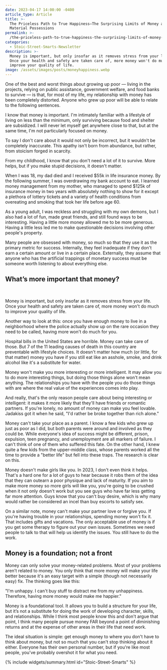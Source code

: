 ```yaml
---
date: 2023-04-17 14:00:00 -0400
article_type: Article
title: >-
  The Priceless Path to True Happiness—The Surprising Limits of Money and
  Material Possessions
permalink: >-
  /the-priceless-path-to-true-happiness-the-surprising-limits-of-money-and-material-possessions/
categories:
  - Stoic-Street-Smarts-Newsletter
description: >-
  ​Money is important, but only insofar as it removes stress from your life.
  Once your health and safety are taken care of, more money won't do much to
  improve your quality of life.
image: /assets/images/posts/moneyhappiness.webp
---
```

One of the best and worst things about growing up poor — living in the projects, relying on public assistance, government welfare, and food banks to survive — is that, for most of my life, my relationship with money has been completely distorted. Anyone who grew up poor will be able to relate to the following sentences.

I know that money is important. I'm intimately familiar with a lifestyle of living on less than the minimum, only surviving because food and shelter are subsidized. I will never let myself get anywhere close to that, but at the same time, I'm not particularly focused on money.

To say I don't care about it would not only be incorrect, but it wouldn't be completely inaccurate. This apathy isn't born from abundance, but rather, from stoicism forged in scarcity.

From my childhood, I know that you don't need a lot of it to survive. More helps, but if you make stupid decisions, it doesn't matter.

When I was 18, my dad died and I received $55k in life insurance money. By the following summer, I was overdrawing my bank account to eat. I learned money management from my mother, who managed to spend $125k of insurance money in two years with absolutely nothing to show for it except a plethora of lottery tickets and a variety of health conditions from overeating and smoking that took her life before age 60.

As a young adult, I was reckless and struggling with my own demons, but I also had a lot of fun, made great friends, and still found ways to be interesting. Having a little more money allowed me to be more generous. Having a little less led me to make questionable decisions involving other people's property.

Many people are obsessed with money, so much so that they use it as the primary metric for success. Internally, they feel inadequate if they don't earn a certain amount or live in a certain place. Externally, they assume that anyone who has the artificial trappings of monetary success must be someone worth listening to about everything else.

## What’s more important that money?

​

​Money is important, but only insofar as it removes stress from your life. Once your health and safety are taken care of, more money won't do much to improve your quality of life.

Another way to look at this: once you have enough money to live in a neighborhood where the police actually show up on the rare occasion they need to be called, having more won't do much for you.

Hospital bills in the United States are horrible. Money can take care of those. But 7 of the 11 leading causes of death in this country are preventable with lifestyle choices. It doesn't matter how much (or little, for that matter) money you have if you still eat like an asshole, smoke, and drink alcohol like it's a substitute for water.

Money won't make you more interesting or more intelligent. It may allow you to do more interesting things, but doing those things alone won't mean anything. The relationships you have with the people you do those things with are where the real value of the experiences comes into play.

And really, that's the only reason people care about being interesting or intelligent: it makes it more likely that they'll have friends or romantic partners. If you're lonely, no amount of money can make you feel lovable. Jadakiss got it when he said, "I'd rather be broke together than rich alone."

Money can't take your place as a parent. I know a few kids who grew up just as poor as I did, but both parents were around and involved as they could be. While everyone's idea of success might be different, prison, expulsion, teen pregnancy, and unemployment are all markers of failure. I can't think of one of them who suffered this fate. On the other hand, I knew quite a few kids from the upper-middle class, whose parents worked all the time to provide a "better life" but fell into these traps. The research is clear on this.

Money doesn't make girls like you. In 2023, I don't even think it helps. That's a hard one for a lot of guys to hear because it robs them of the idea that they can outearn a poor physique and lack of maturity. If you aim to make more money so more girls will like you, you're going to be crushed when it not only doesn't work but you see guys who have far less getting far more attention. Guys know that you can't buy desire, which is why many would rather be considered an incel than buy escorts to satisfy sex.

On a similar note, money can't make your partner love or forgive you. If you're having trouble in your relationships, spending money won't fix it. That includes gifts and vacations. The only acceptable use of money is if you get some therapy to figure out your own issues. Sometimes we need people to talk to that will help us identify the issues. You still have to do the work.

## Money is a foundation; not a front

​Money can only solve your money-related problems. Most of your problems aren’t related to money. You only think that more money will make your life better because it's an easy target with a simple (though not necessarily easy) fix. The thinking goes like this:

"I'm unhappy. I can't buy stuff to distract me from my unhappiness. Therefore, having more money would make me happier."

Money is a foundational tool. It allows you to build a structure for your life, but it’s not a substitute for doing the work of developing character, skills, and relationships. While I think most people know this and don't argue that point, I think many people pursue money FAR beyond a point of diminishing returns and at the expense of other areas in their life that need work.

The ideal situation is simple: get enough money to where you don't have to think about money, but not so much that you can't stop thinking about it either. Everyone has their own personal number, but if you're like most people, you've probably overshot it for what you need.

{% include widgets/summary.html id="Stoic-Street-Smarts" %}